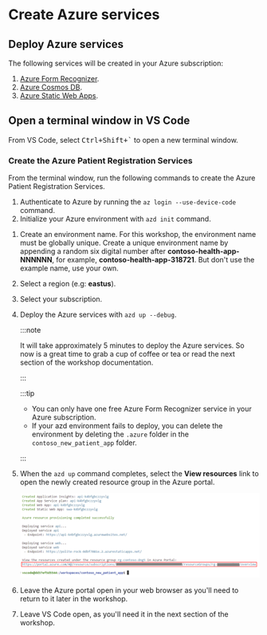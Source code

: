 # Create Azure services

## Deploy Azure services

The following services will be created in your Azure subscription:

1. [Azure Form Recognizer](https://azure.microsoft.com/services/form-recognizer?WT.mc_id=aiml-77396-cxa).
1. [Azure Cosmos DB](https://learn.microsoft.com/azure/cosmos-db/introduction?WT.mc_id=aiml-77396-cxa).
1. [Azure Static Web Apps](https://azure.microsoft.com/services/app-service/static/?WT.mc_id=aiml-77396-cxa).

## Open a terminal window in VS Code

From VS Code, select <kbd>Ctrl+Shift+`</kbd> to open a new terminal window.

### Create the Azure Patient Registration Services

From the terminal window, run the following commands to create the Azure Patient Registration Services.

1. Authenticate to Azure by running the `az login --use-device-code` command.
1. Initialize your Azure environment with `azd init` command.
<!-- 1. Follow the prompts to log in to your Azure subscription. -->
1. Create an environment name. For this workshop, the environment name must be globally unique. Create a unique environment name by appending a random six digital number after **contoso-health-app-NNNNNN**, for example, **contoso-health-app-318721**. But don't use the example name, use your own.
1. Select a region (e.g: **eastus**).
1. Select your subscription.
1. Deploy the Azure services with `azd up --debug`.

    :::note

    It will take approximately 5 minutes to deploy the Azure services. So now is a great time to grab a cup of coffee or tea or read the next section of the workshop documentation.

    :::

    :::tip

    - You can only have one free Azure Form Recognizer service in your Azure subscription.
    <!-- - If the `azd up` command fails, then rerun the command with the debug flag `azd up --debug` to see detailed error messages. -->
    - If your azd environment fails to deploy, you can delete the environment by deleting the `.azure` folder in the `contoso_new_patient_app` folder.

    :::

1. When  the `azd up` command completes, select the **View resources** link to open the newly created resource group in the Azure portal.

    ![The image shows the link to the Azure resource group](../static/img/resource_group_link.png)

1. Leave the Azure portal open in your web browser as you'll need to return to it later in the workshop.
1. Leave VS Code open, as you'll need it in the next section of the workshop.
